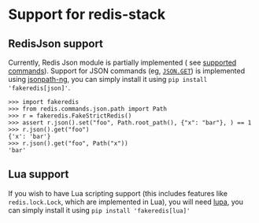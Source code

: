 # Support for redis-stack

## RedisJson support

Currently, Redis Json module is partially implemented (
see [supported commands](./redis-commands/implemented_commands.md#json-commands)).
Support for JSON commands (eg, [`JSON.GET`](https://redis.io/commands/json.get/)) is implemented using
[jsonpath-ng](https://github.com/h2non/jsonpath-ng), you can simply install it using `pip install 'fakeredis[json]'`.

```pycon
>>> import fakeredis
>>> from redis.commands.json.path import Path
>>> r = fakeredis.FakeStrictRedis()
>>> assert r.json().set("foo", Path.root_path(), {"x": "bar"}, ) == 1
>>> r.json().get("foo")
{'x': 'bar'}
>>> r.json().get("foo", Path("x"))
'bar'
```

## Lua support

If you wish to have Lua scripting support (this includes features like ``redis.lock.Lock``, which are implemented in
Lua), you will need [lupa](https://pypi.org/project/lupa/), you can simply install it using `pip install 'fakeredis[lua]'`
